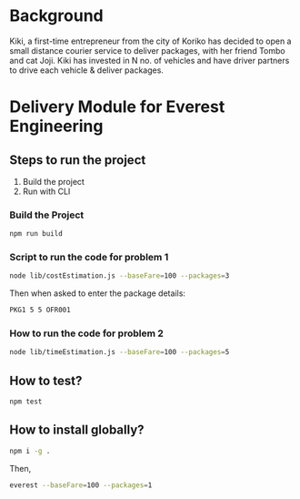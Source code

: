 # Background

Kiki, a first-time entrepreneur from the city of Koriko has decided to open a small distance courier service to deliver packages, with her friend Tombo and cat Joji. Kiki has invested in N no. of vehicles and have driver partners to drive each vehicle & deliver packages.


# Delivery Module for Everest Engineering
## Steps to run the project
1. Build the project
2. Run with CLI

### Build the Project
```bash
npm run build
```

### Script to run the code for problem 1
```bash
node lib/costEstimation.js --baseFare=100 --packages=3
```

Then when asked to enter the package details:
```bash
PKG1 5 5 OFR001
```

### How to run the code for problem 2
```bash
node lib/timeEstimation.js --baseFare=100 --packages=5
```

## How to test?
```bash
npm test
```

## How to install globally?
```bash
npm i -g .
```

Then,
```bash
everest --baseFare=100 --packages=1
```